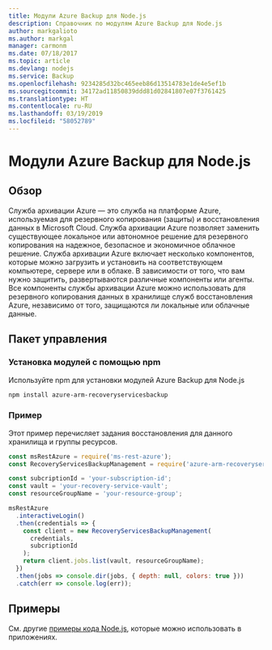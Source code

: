 ```yaml
---
title: Модули Azure Backup для Node.js
description: Справочник по модулям Azure Backup для Node.js
author: markgalioto
ms.author: markgal
manager: carmonm
ms.date: 07/18/2017
ms.topic: article
ms.devlang: nodejs
ms.service: Backup
ms.openlocfilehash: 9234285d32bc465eeb86d13514783e1de4e5ef1b
ms.sourcegitcommit: 34172ad11850839ddd81d02841807e07f3761425
ms.translationtype: HT
ms.contentlocale: ru-RU
ms.lasthandoff: 03/19/2019
ms.locfileid: "58052789"
---
```

# <a name="azure-backup-modules-for-nodejs"></a>Модули Azure Backup для Node.js

## <a name="overview"></a>Обзор

Служба архивации Azure — это служба на платформе Azure, используемая для резервного копирования (защиты) и восстановления данных в Microsoft Cloud. Служба архивации Azure позволяет заменить существующее локальное или автономное решение для резервного копирования на надежное, безопасное и экономичное облачное решение. Служба архивации Azure включает несколько компонентов, которые можно загрузить и установить на соответствующем компьютере, сервере или в облаке. В зависимости от того, что вам нужно защитить, развертываются различные компоненты или агенты. Все компоненты службы архивации Azure можно использовать для резервного копирования данных в хранилище служб восстановления Azure, независимо от того, защищаются ли локальные или облачные данные. 

## <a name="management-package"></a>Пакет управления

### <a name="install-the-modules-with-npm"></a>Установка модулей с помощью npm

Используйте npm для установки модулей Azure Backup для Node.js

```bash
npm install azure-arm-recoveryservicesbackup
```

### <a name="example"></a>Пример

Этот пример перечисляет задания восстановления для данного хранилища и группы ресурсов.

```javascript
const msRestAzure = require('ms-rest-azure');
const RecoveryServicesBackupManagement = require('azure-arm-recoveryservicesbackup');

const subcriptionId = 'your-subscription-id';
const vault = 'your-recovery-service-vault';
const resourceGroupName = 'your-resource-group';

msRestAzure
  .interactiveLogin()
  .then(credentials => {
    const client = new RecoveryServicesBackupManagement(
      credentials,
      subcriptionId
    );
    return client.jobs.list(vault, resourceGroupName);
  })
  .then(jobs => console.dir(jobs, { depth: null, colors: true }))
  .catch(err => console.log(err));
```

## <a name="samples"></a>Примеры

См. другие [примеры кода Node.js](https://azure.microsoft.com/resources/samples/?platform=nodejs), которые можно использовать в приложениях.
